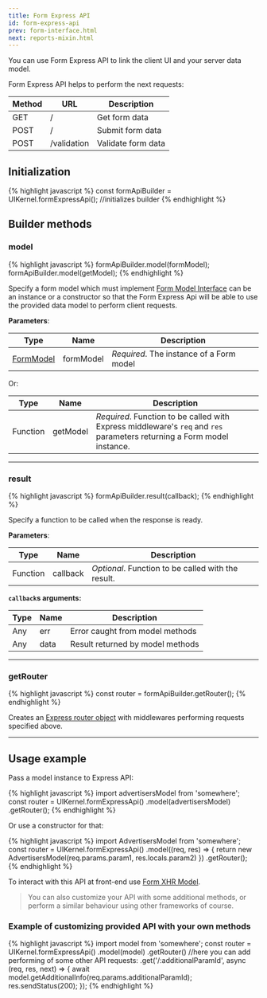 ```yaml
---
title: Form Express API
id: form-express-api
prev: form-interface.html
next: reports-mixin.html
---
```


You can use Form Express API to link the client UI and your server data model.

Form Express API helps to perform the next requests:

| Method   | URL         | Description        |
|----------|-------------|--------------------|
| GET      | /           | Get form data      |
| POST     | /           | Submit form data   |
| POST     | /validation | Validate form data |

## Initialization

{% highlight javascript %}
  const formApiBuilder = UIKernel.formExpressApi();    //initializes builder
{% endhighlight %}

## Builder methods

### model

{% highlight javascript %}
  formApiBuilder.model(formModel);
  formApiBuilder.model(getModel);
{% endhighlight %}

Specify a form model which must implement [Form Model Interface](/docs/form-interface.html) can be an instance or a constructor
so that the Form Express Api will be able to use the provided data model to perform client requests.

**Parameters**:

| Type                                   | Name       | Description                  |
|----------------------------------------|------------|------------------------------|
| [FormModel](/docs/form-interface.html) | formModel  | *Required*. The instance of a Form model |

Or:

| Type      | Name      | Description                                                       |
|-----------|-----------|-------------------------------------------------------------------|
| Function  | getModel  | *Required*. Function to be called with Express middleware's `req` and `res` parameters returning a Form model instance.  |

----

### result

{% highlight javascript %}
  formApiBuilder.result(callback);
{% endhighlight %}

Specify a function to be called when the response is ready.

**Parameters**:

| Type       | Name        | Description                                         |
|------------|-------------|-----------------------------------------------------|
| Function   | callback    | *Optional*. Function to be called with the result.  |

**`callback`s arguments:**

| Type       | Name        | Description                                        |
|------------|-------------|----------------------------------------------------|
| Any        | err         | Error caught from model methods                    |
| Any        | data        | Result returned by model methods                   |

----

### getRouter

{% highlight javascript %}
  const router = formApiBuilder.getRouter();
{% endhighlight %}

Creates an [Express router object](http://expressjs.com/en/4x/api.html#router)
with middlewares performing requests specified above.

----

## Usage example

Pass a model instance to Express API:

{% highlight javascript %}
  import advertisersModel from 'somewhere';
  const router = UIKernel.formExpressApi()
    .model(advertisersModel)
    .getRouter();
{% endhighlight %}

Or use a constructor for that:

{% highlight javascript %}
  import AdvertisersModel from 'somewhere';
  const router = UIKernel.formExpressApi()
    .model((req, res) => {
      return new AdvertisersModel(req.params.param1, res.locals.param2)
    })
    .getRouter();
{% endhighlight %}

To interact with this API at front-end use [Form XHR Model](/docs/form-xhr-model.html).

> You can also customize your API with some additional methods,
> or perform a similar behaviour using other frameworks of course.

### Example of customizing provided API with your own methods

{% highlight javascript %}
  import model from 'somewhere';
  const router = UIKernel.formExpressApi()
    .model(model)
    .getRouter()
    //here you can add performing of some other API requests:
    .get('/:additionalParamId', async (req, res, next) => {
      await model.getAdditionalInfo(req.params.additionalParamId);
      res.sendStatus(200);
    });
{% endhighlight %}
